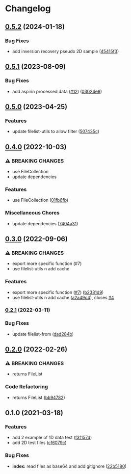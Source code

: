 # Changelog

## [0.5.2](https://github.com/cheminfo/bruker-data-test/compare/v0.5.1...v0.5.2) (2024-01-18)


### Bug Fixes

* add inversion recovery pseudo 2D sample ([45415f3](https://github.com/cheminfo/bruker-data-test/commit/45415f3fdd8d7af7fc350675e7413c5875cc954a))

## [0.5.1](https://github.com/cheminfo/bruker-data-test/compare/v0.5.0...v0.5.1) (2023-08-09)


### Bug Fixes

* add aspirin processed data ([#12](https://github.com/cheminfo/bruker-data-test/issues/12)) ([03024e8](https://github.com/cheminfo/bruker-data-test/commit/03024e8efad8531087a8ae77d3704171152881b6))

## [0.5.0](https://github.com/cheminfo/bruker-data-test/compare/v0.4.0...v0.5.0) (2023-04-25)


### Features

* update filelist-utils to allow filter ([507435c](https://github.com/cheminfo/bruker-data-test/commit/507435c9b9f09d9bd7174bdc344d1d7baaadc813))

## [0.4.0](https://www.github.com/cheminfo/bruker-data-test/compare/v0.3.0...v0.4.0) (2022-10-03)


### ⚠ BREAKING CHANGES

* use FileCollection
* update dependencies

### Features

* use FileCollection ([01fb6fb](https://www.github.com/cheminfo/bruker-data-test/commit/01fb6fb0651d8b326b8024f8329c62187969fc6a))


### Miscellaneous Chores

* update dependencies ([7404a31](https://www.github.com/cheminfo/bruker-data-test/commit/7404a317fcb3a1ecd335c0c3915d5cd3ff3fbd5b))

## [0.3.0](https://www.github.com/cheminfo/bruker-data-test/compare/v0.2.1...v0.3.0) (2022-09-06)


### ⚠ BREAKING CHANGES

* export more specific function (#7)
* use filelist-utils n add cache

### Features

* export more specific function ([#7](https://www.github.com/cheminfo/bruker-data-test/issues/7)) ([b2381d9](https://www.github.com/cheminfo/bruker-data-test/commit/b2381d92ab473bbff84cea6046022df39d7c6928))
* use filelist-utils n add cache ([a2a49c4](https://www.github.com/cheminfo/bruker-data-test/commit/a2a49c41a8730677ba6118d039964495a7a70af7)), closes [#4](https://www.github.com/cheminfo/bruker-data-test/issues/4)

### [0.2.1](https://www.github.com/cheminfo/bruker-data-test/compare/v0.2.0...v0.2.1) (2022-03-11)


### Bug Fixes

* update filelist-from ([dad284b](https://www.github.com/cheminfo/bruker-data-test/commit/dad284bb62367b1d57ca85d7b0a1ed4741a31c4e))

## [0.2.0](https://www.github.com/cheminfo/bruker-data-test/compare/v0.1.0...v0.2.0) (2022-02-26)


### ⚠ BREAKING CHANGES

* returns FileList

### Code Refactoring

* returns FileList ([bb94782](https://www.github.com/cheminfo/bruker-data-test/commit/bb9478262aa3513b64b661ddb2f2697ad86463e6))

## 0.1.0 (2021-03-18)


### Features

* add 2 example of 1D data test ([f3f157d](https://github.com/cheminfo/bruker-data-test/commit/f3f157d2b277c06b31357acc5460b8db807da5cc))
* add 2D test files ([cf6079c](https://github.com/cheminfo/bruker-data-test/commit/cf6079cbba29893784e77023be0dc7a4012133b5))


### Bug Fixes

* **index:** read files as base64 and add gitignore ([22b5180](https://github.com/cheminfo/bruker-data-test/commit/22b5180744f2d0ebff91dd996204039606efb657))
